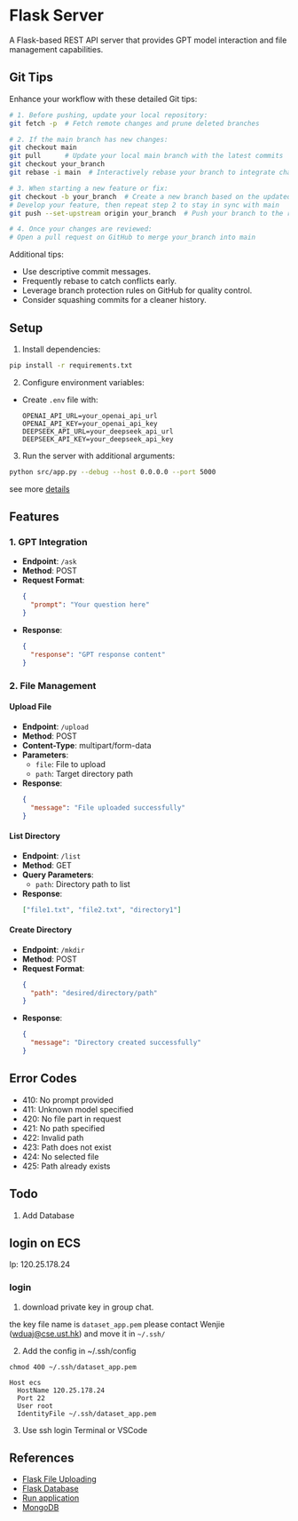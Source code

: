 # Flask Server

A Flask-based REST API server that provides GPT model interaction and file management capabilities.

## Git Tips

Enhance your workflow with these detailed Git tips:

```bash
# 1. Before pushing, update your local repository:
git fetch -p  # Fetch remote changes and prune deleted branches

# 2. If the main branch has new changes:
git checkout main
git pull      # Update your local main branch with the latest commits
git checkout your_branch
git rebase -i main  # Interactively rebase your branch to integrate changes and resolve conflicts

# 3. When starting a new feature or fix:
git checkout -b your_branch  # Create a new branch based on the updated main
# Develop your feature, then repeat step 2 to stay in sync with main
git push --set-upstream origin your_branch  # Push your branch to the remote repository

# 4. Once your changes are reviewed:
# Open a pull request on GitHub to merge your_branch into main
```

Additional tips:
- Use descriptive commit messages.
- Frequently rebase to catch conflicts early.
- Leverage branch protection rules on GitHub for quality control.
- Consider squashing commits for a cleaner history.

## Setup
1. Install dependencies:
```sh
pip install -r requirements.txt
```

2. Configure environment variables:
- Create `.env` file with:
  ```
  OPENAI_API_URL=your_openai_api_url
  OPENAI_API_KEY=your_openai_api_key
  DEEPSEEK_API_URL=your_deepseek_api_url
  DEEPSEEK_API_KEY=your_deepseek_api_key
  ```

3. Run the server with additional arguments:
```sh
python src/app.py --debug --host 0.0.0.0 --port 5000
```

see more [details](https://flask.palletsprojects.com/en/stable/tutorial/factory/#run-the-application)

## Features

### 1. GPT Integration
- **Endpoint**: `/ask`
- **Method**: POST
- **Request Format**:
  ```json
  {
    "prompt": "Your question here"
  }
  ```
- **Response**:
  ```json
  {
    "response": "GPT response content"
  }
  ```

### 2. File Management

#### Upload File
- **Endpoint**: `/upload`
- **Method**: POST
- **Content-Type**: multipart/form-data
- **Parameters**:
  - `file`: File to upload
  - `path`: Target directory path
- **Response**:
  ```json
  {
    "message": "File uploaded successfully"
  }
  ```

#### List Directory
- **Endpoint**: `/list`
- **Method**: GET
- **Query Parameters**:
  - `path`: Directory path to list
- **Response**:
  ```json
  ["file1.txt", "file2.txt", "directory1"]
  ```

#### Create Directory
- **Endpoint**: `/mkdir`
- **Method**: POST
- **Request Format**:
  ```json
  {
    "path": "desired/directory/path"
  }
  ```
- **Response**:
  ```json
  {
    "message": "Directory created successfully"
  }
  ```

## Error Codes
- 410: No prompt provided
- 411: Unknown model specified
- 420: No file part in request
- 421: No path specified
- 422: Invalid path
- 423: Path does not exist
- 424: No selected file
- 425: Path already exists

## Todo
1. Add Database

## login on ECS
Ip: 120.25.178.24 

### login 
1. download private key in group chat.

the key file name is `dataset_app.pem`
please contact Wenjie (wduaj@cse.ust.hk) 
and move it in `~/.ssh/` 

2. Add the config in ~/.ssh/config

`chmod 400 ~/.ssh/dataset_app.pem` 

```
Host ecs 
  HostName 120.25.178.24 
  Port 22 
  User root 
  IdentityFile ~/.ssh/dataset_app.pem 
```

3. Use ssh login 
Terminal or VSCode 

## References
- [Flask File Uploading](https://flask.palletsprojects.com/en/stable/patterns/fileuploads/)
- [Flask Database](https://flask.palletsprojects.com/en/stable/tutorial/database/)
- [Run application](https://flask.palletsprojects.com/en/stable/tutorial/factory/#run-the-application)
- [MongoDB](https://www.mongodb.com/zh-cn/docs/)